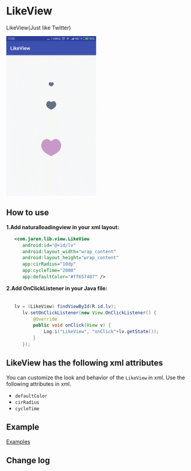 
 # LikeView

LikeView(Just like Twitter) 

![](images/screenshot.gif)

How to use
----------
	
**1.Add naturalloadingview in your xml layout:**

  ```xml
     <com.jaren.lib.view.LikeView
        android:id="@+id/lv"
        android:layout_width="wrap_content"
        android:layout_height="wrap_content"
        app:cirRadius="10dp"
        app:cycleTime="2000"
        app:defaultColor="#ff657487" />
```
**2.Add OnClickListener in your Java file:**

  ```java

     lv = (LikeView) findViewById(R.id.lv);
        lv.setOnClickListener(new View.OnClickListener() {
            @Override
            public void onClick(View v) {
                Log.i("LikeView", "onClick"+lv.getState());
            }
        });
```
LikeView has the following xml attributes
----------
You can customize the look and behavior of the `LikeView` in xml. Use the following attributes in xml.


- `defaultColor`
- `cirRadius`
- `cycleTime`

Example
----------
[Examples](https://github.com/qkxyjren/LikeView/tree/master/app)

Change log
---------
